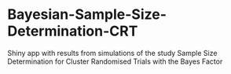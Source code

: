 # Bayesian-Sample-Size-Determination-CRT
Shiny app with results from simulations of the study Sample Size Determination for Cluster Randomised Trials with the Bayes Factor
